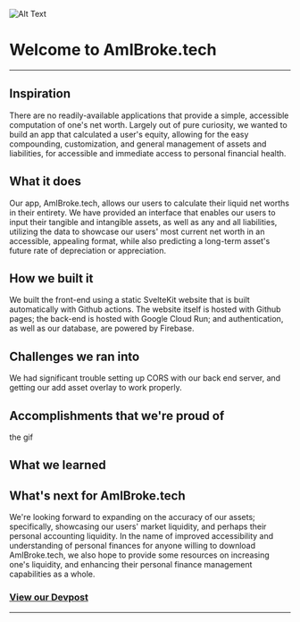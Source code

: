 ![Alt Text](https://i.imgur.com/jgp6YuC.gif)

# Welcome to **AmIBroke.tech**
---
## Inspiration
There are no readily-available applications that provide a simple, accessible computation of one's net worth. Largely out of pure curiosity, we wanted to build an app that calculated a user's equity, allowing for the easy compounding, customization, and general management of assets and liabilities, for accessible and immediate access to personal financial health.

## What it does
Our app, AmIBroke.tech, allows our users to calculate their liquid net worths in their entirety. We have provided an interface that enables our users to input their tangible and intangible assets, as well as any and all liabilities, utilizing the data to showcase our users' most current net worth in an accessible, appealing format, while also predicting a long-term asset's future rate of depreciation or appreciation.

## How we built it
We built the front-end using a static SvelteKit website that is built automatically with Github actions. The website itself is hosted with Github pages; the back-end is hosted with Google Cloud Run; and authentication, as well as our database, are powered by Firebase. 

## Challenges we ran into
We had significant trouble setting up CORS with our back end server, and getting our add asset overlay to work properly. 

## Accomplishments that we're proud of
the gif

## What we learned


## What's next for AmIBroke.tech
We're looking forward to expanding on the accuracy of our assets; specifically, showcasing our users' market liquidity, and perhaps their personal accounting liquidity. In the name of improved accessibility and understanding of personal finances for anyone willing to download AmIBroke.tech, we also hope to provide some resources on increasing one's liquidity, and enhancing their personal finance management capabilities as a whole.


### [View our Devpost](https://devpost.com/software/we-dont-have-a-project-name-yet)
---
